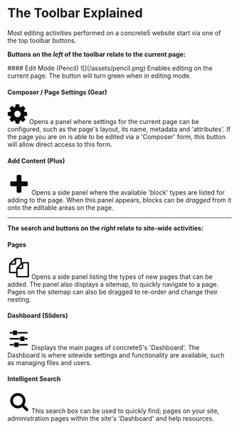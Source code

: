 # The Toolbar Explained

Most editing activities performed on a concrete5 website start via one of the top toolbar buttons. 

**Buttons on the *left* of the toolbar relate to the current page:**

<div id="icons">
#### Edit Mode (Pencil)
![](/assets/pencil.png) Enables editing on the current page. The button will turn green when in editing mode.

#### Composer / Page Settings (Gear)
![](/assets/cog.png) Opens a panel where settings for the current page can be configured, such as the page's layout, its name, metadata and 'attributes'. If the page you are on is able to be edited via a 'Composer' form, this button will allow direct access to this form.


#### Add Content (Plus)
![](/assets/plus.png) Opens a side panel where the available 'block' types are listed for adding to the page. When this panel appears, blocks can be *dragged* from it onto the editable areas on the page.

---

**The search and buttons on the *right* relate to site-wide activities:** 

#### Pages
![](/assets/pages.png) Opens a side panel listing the types of new pages that can be added. The panel also displays a sitemap, to quickly navigate to a page. Pages on the sitemap can also be dragged to re-order and change their nesting.

#### Dashboard (Sliders)
![](/assets/slider.png) Displays the main pages of concrete5's 'Dashboard'. The Dashboard is where sitewide settings and functionality are available, such as managing files and users.

#### Intelligent Search
![](/assets/search.png) This search box can be used to quickly find; pages on your site, administration pages within the site's 'Dashboard' and help resources.
</div>